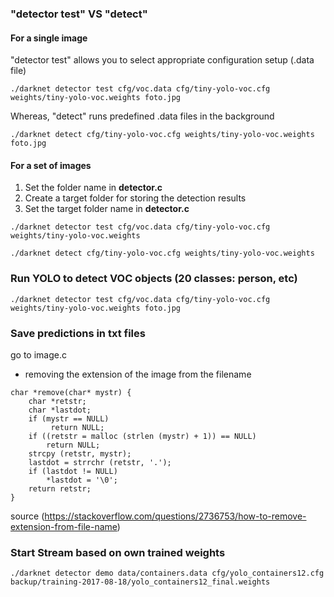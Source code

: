 ### "detector test" VS "detect" 

#### For a single image

"detector test" allows you to select appropriate configuration setup (.data file)

``` 
./darknet detector test cfg/voc.data cfg/tiny-yolo-voc.cfg weights/tiny-yolo-voc.weights foto.jpg 
``` 

Whereas, "detect" runs predefined .data files in the background

```
./darknet detect cfg/tiny-yolo-voc.cfg weights/tiny-yolo-voc.weights foto.jpg 
```
#### For a set of images
1. Set the folder name in **detector.c** 
2. Create a target folder for storing the detection results
3. Set the target folder name in **detector.c**
``` 
./darknet detector test cfg/voc.data cfg/tiny-yolo-voc.cfg weights/tiny-yolo-voc.weights 
``` 
```
./darknet detect cfg/tiny-yolo-voc.cfg weights/tiny-yolo-voc.weights
```


### Run YOLO to detect VOC objects (20 classes: person, etc)

```
./darknet detector test cfg/voc.data cfg/tiny-yolo-voc.cfg weights/tiny-yolo-voc.weights foto.jpg 
```


### Save predictions in txt files

go to image.c

- removing the extension of the image from the filename
```
char *remove(char* mystr) {
    char *retstr;
    char *lastdot;
    if (mystr == NULL)
         return NULL;
    if ((retstr = malloc (strlen (mystr) + 1)) == NULL)
        return NULL;
    strcpy (retstr, mystr);
    lastdot = strrchr (retstr, '.');
    if (lastdot != NULL)
        *lastdot = '\0';
    return retstr;
}
```
source (https://stackoverflow.com/questions/2736753/how-to-remove-extension-from-file-name)


### Start Stream based on own trained weights

```
./darknet detector demo data/containers.data cfg/yolo_containers12.cfg backup/training-2017-08-18/yolo_containers12_final.weights
```
